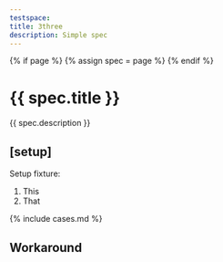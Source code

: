 ```yaml
---
testspace:
title: 3three
description: Simple spec
---
```


{% if page %} {% assign spec = page %} {% endif %}

# {{ spec.title }}
{{ spec.description }}


## [setup]
Setup fixture:
1. This
2. That

{% include cases.md %}

## Workaround
